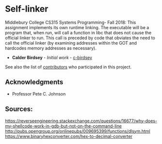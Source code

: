 # Self-linker

Middlebury College CS315 Systems Programming- Fall 2018: This assignment implements its own runtime linking. The executable will be a program that, when run, will call a function in libc that does not cause the official linker to run. This call is preceded by code that obviates the need to call the official linker (by examining addresses within the GOT and hardcodes memory addresses as necessary). 

* **Calder Birdsey** - *Initial work* - [c-birdsey](https://github.com/c-birdsey)

See also the list of [contributors](https://github.com/c-birdsey/io-syscalls/contributors) who participated in this project.

## Acknowledgments

* Professor Pete C. Johnson

## Sources: 
https://reverseengineering.stackexchange.com/questions/16677/why-does-my-shellcode-work-in-gdb-but-not-on-the-command-line
http://pubs.opengroup.org/onlinepubs/009695399/functions/dlsym.html
https://www.binaryhexconverter.com/hex-to-decimal-converter
